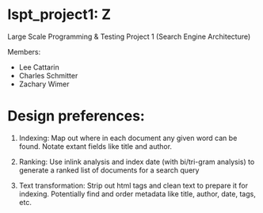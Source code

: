 # lspt_project1: Z
Large Scale Programming &amp; Testing Project 1 (Search Engine Architecture)

Members:
* Lee Cattarin
* Charles Schmitter
* Zachary Wimer

# Design preferences:
1. Indexing: Map out where in each document any given word can be found. Notate extant fields like title and author.

2. Ranking: Use inlink analysis and index date (with bi/tri-gram analysis) to generate a ranked list of documents for a search query

3. Text transformation: Strip out html tags and clean text to prepare it for indexing. Potentially find and order metadata like title, author, date, tags, etc.
